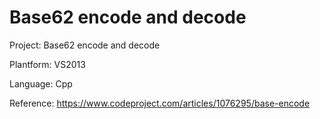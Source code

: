 # Base62 encode and decode



Project: Base62 encode and decode 

Plantform: VS2013 

Language: Cpp 

Reference:  https://www.codeproject.com/articles/1076295/base-encode